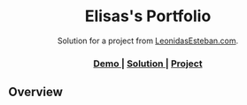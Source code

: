 <!-- Please update value in the {}  -->

<h1 align="center">Elisas's Portfolio</h1>

<div align="center">
   Solution for a project from  <a href="https://leonidasesteban.com/proyectos" target="_blank">LeonidasEsteban.com</a>.
</div>

<div align="center">
  <h3>
    <a href="https://alecanl.github.io/gwen-portfolio/">
      Demo
    </a>
    <span> | </span>
    <a href="https://github.com/AlecANL/gwen-portfolio">
      Solution
    </a>
    <span> | </span>
    <a href="https://leonidasesteban.com/proyectos/portafolio-elisa">
      Project
    </a>
  </h3>
</div>

<!-- OVERVIEW -->

## Overview

<!-- ![screenshot](/assets/img/design.png) -->
